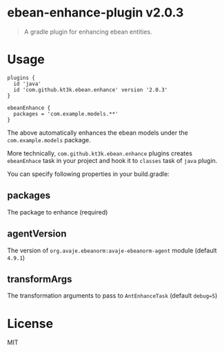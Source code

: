 # ebean-enhance-plugin v2.0.3

> A gradle plugin for enhancing ebean entities.

# Usage

```
plugins {
  id 'java'
  id 'com.github.kt3k.ebean.enhance' version '2.0.3'
}

ebeanEnhance {
  packages = 'com.example.models.**'
}
```

The above automatically enhances the ebean models under the `com.example.models` package.

More technically, `com.github.kt3k.ebean.enhance` plugins creates `ebeanEnhace` task in your project and hook it to `classes` task of `java` plugin.

You can specify following properties in your build.gradle:

## packages

The package to enhance (required)

## agentVersion

The version of `org.avaje.ebeanorm:avaje-ebeanorm-agent` module (default `4.9.1`)

## transformArgs

The transformation arguments to pass to `AntEnhanceTask` (default `debug=5`)

# License

MIT
